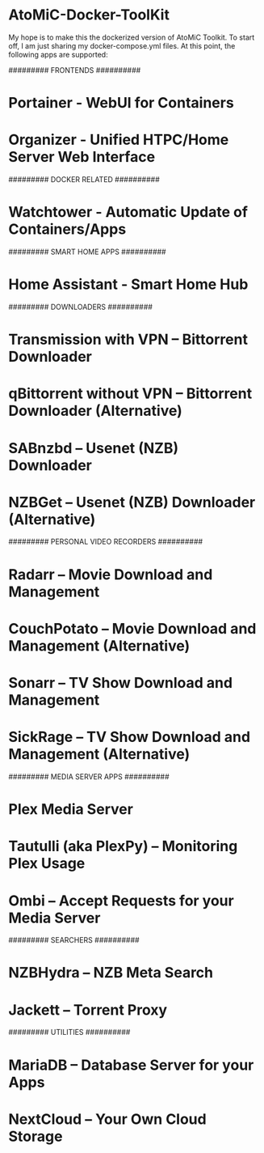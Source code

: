 # AtoMiC-Docker-ToolKit

My hope is to make this the dockerized version of AtoMiC Toolkit. To start off, I am just sharing my docker-compose.yml files. At this point, the following apps are supported:


######### FRONTENDS ##########

# Portainer - WebUI for Containers
# Organizer - Unified HTPC/Home Server Web Interface

######### DOCKER RELATED ##########

# Watchtower - Automatic Update of Containers/Apps

######### SMART HOME APPS ##########

# Home Assistant - Smart Home Hub

######### DOWNLOADERS ##########

# Transmission with VPN – Bittorrent Downloader
# qBittorrent without VPN – Bittorrent Downloader (Alternative)
# SABnzbd – Usenet (NZB) Downloader
# NZBGet – Usenet (NZB) Downloader (Alternative)

######### PERSONAL VIDEO RECORDERS ##########

# Radarr – Movie Download and Management
# CouchPotato – Movie Download and Management (Alternative)
# Sonarr – TV Show Download and Management
# SickRage – TV Show Download and Management (Alternative)

######### MEDIA SERVER APPS ##########

# Plex Media Server
# Tautulli (aka PlexPy) – Monitoring Plex Usage
# Ombi – Accept Requests for your Media Server

######### SEARCHERS ##########

# NZBHydra – NZB Meta Search
# Jackett – Torrent Proxy

######### UTILITIES ##########

# MariaDB – Database Server for your Apps
# NextCloud – Your Own Cloud Storage

